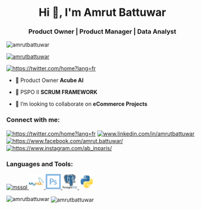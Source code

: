 <h1 align="center">Hi 👋, I'm Amrut Battuwar</h1>
<h3 align="center">Product Owner | Product Manager | Data Analyst</h3>

<p align="left"> <img src="https://komarev.com/ghpvc/?username=amrutbattuwar&label=Profile%20views&color=0e75b6&style=flat" alt="amrutbattuwar" /> </p>

<p align="left"> <a href="https://github.com/ryo-ma/github-profile-trophy"><img src="https://github-profile-trophy.vercel.app/?username=amrutbattuwar" alt="amrutbattuwar" /></a> </p>

<p align="left"> <a href="https://twitter.com/https://twitter.com/home?lang=fr" target="blank"><img src="https://img.shields.io/twitter/follow/https://twitter.com/home?lang=fr?logo=twitter&style=for-the-badge" alt="https://twitter.com/home?lang=fr" /></a> </p>

- 🔭 Product Owner **Acube AI**

- 🌱 PSPO II **SCRUM FRAMEWORK**

- 👯 I’m looking to collaborate on **eCommerce Projects**

<h3 align="left">Connect with me:</h3>
<p align="left">
<a href="https://twitter.com/https://twitter.com/home?lang=fr" target="blank"><img align="center" src="https://raw.githubusercontent.com/rahuldkjain/github-profile-readme-generator/master/src/images/icons/Social/twitter.svg" alt="https://twitter.com/home?lang=fr" height="30" width="40" /></a>
<a href="https://linkedin.com/in/www.linkedin.com/in/amrutbattuwar" target="blank"><img align="center" src="https://raw.githubusercontent.com/rahuldkjain/github-profile-readme-generator/master/src/images/icons/Social/linked-in-alt.svg" alt="www.linkedin.com/in/amrutbattuwar" height="30" width="40" /></a>
<a href="https://fb.com/https://www.facebook.com/amrut.battuwar/" target="blank"><img align="center" src="https://raw.githubusercontent.com/rahuldkjain/github-profile-readme-generator/master/src/images/icons/Social/facebook.svg" alt="https://www.facebook.com/amrut.battuwar/" height="30" width="40" /></a>
<a href="https://instagram.com/https://www.instagram.com/ab_inparis/" target="blank"><img align="center" src="https://raw.githubusercontent.com/rahuldkjain/github-profile-readme-generator/master/src/images/icons/Social/instagram.svg" alt="https://www.instagram.com/ab_inparis/" height="30" width="40" /></a>
</p>

<h3 align="left">Languages and Tools:</h3>
<p align="left"> <a href="https://www.microsoft.com/en-us/sql-server" target="_blank" rel="noreferrer"> <img src="https://www.svgrepo.com/show/303229/microsoft-sql-server-logo.svg" alt="mssql" width="40" height="40"/> </a> <a href="https://www.mysql.com/" target="_blank" rel="noreferrer"> <img src="https://raw.githubusercontent.com/devicons/devicon/master/icons/mysql/mysql-original-wordmark.svg" alt="mysql" width="40" height="40"/> </a> <a href="https://www.photoshop.com/en" target="_blank" rel="noreferrer"> <img src="https://raw.githubusercontent.com/devicons/devicon/master/icons/photoshop/photoshop-line.svg" alt="photoshop" width="40" height="40"/> </a> <a href="https://www.postgresql.org" target="_blank" rel="noreferrer"> <img src="https://raw.githubusercontent.com/devicons/devicon/master/icons/postgresql/postgresql-original-wordmark.svg" alt="postgresql" width="40" height="40"/> </a> <a href="https://www.python.org" target="_blank" rel="noreferrer"> <img src="https://raw.githubusercontent.com/devicons/devicon/master/icons/python/python-original.svg" alt="python" width="40" height="40"/> </a> </p>

<p><img align="left" src="https://github-readme-stats.vercel.app/api/top-langs?username=amrutbattuwar&show_icons=true&locale=en&layout=compact" alt="amrutbattuwar" /></p>

<p>&nbsp;<img align="center" src="https://github-readme-stats.vercel.app/api?username=amrutbattuwar&show_icons=true&locale=en" alt="amrutbattuwar" /></p>
